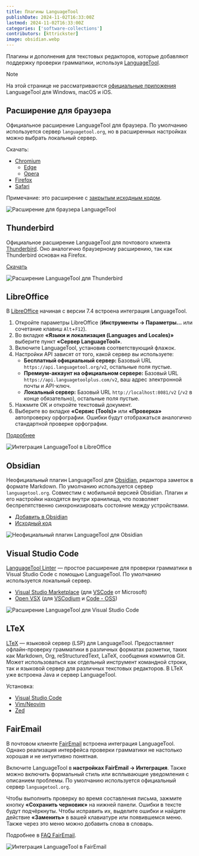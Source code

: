```yaml
---
title: Плагины LanguageTool
publishDate: 2024-11-02T16:33:00Z
lastmod: 2024-11-02T16:33:00Z
categories: ['software-collections']
contributors: [kttrickster]
image: obsidian.webp
---
```


Плагины и дополнения для текстовых редакторов, которые добавляют поддержку
проверки грамматики, используя [LanguageTool].

<!--more-->

> [!note]
> На этой странице не рассматриваются [официальные приложения] LanguageTool для
Windows, macOS и iOS.

[LanguageTool]: /wiki/languagetool
[официальные приложения]: https://languagetool.org/services#operating_systems

## Расширение для браузера

Официальное расширение LanguageTool для браузера. По умолчанию используется
сервер `languagetool.org`, но в расширенных настройках можно выбрать локальный
сервер.

Скачать:

- [Chromium](https://chromewebstore.google.com/detail/oldceeleldhonbafppcapldpdifcinji)
    - [Edge](https://microsoftedge.microsoft.com/addons/detail/hfjadhjooeceemgojogkhlppanjkbobc)
    - [Opera](https://addons.opera.com/extensions/details/grammar-and-spell-checker-languagetool)
- [Firefox](https://addons.mozilla.org/firefox/addon/languagetool)
- [Safari](https://apps.apple.com/app/id1534275760)

Примечание: это расширение с [закрытым исходным кодом].

![Расширение для браузера LanguageTool](browser.webp)

[закрытым исходным кодом]: https://forum.languagetool.org/t/about-the-browser-addon-privacy-and-open-source/7505/2

## Thunderbird

Официальное расширение LanguageTool для почтового клиента [Thunderbird]. Оно
аналогично браузерному расширению, так как Thunderbird основан на Firefox.

[Скачать](https://addons.thunderbird.net/thunderbird/addon/grammar-and-spell-checker)

![Расширение LanguageTool для Thunderbird](thunderbird.webp)

[Thunderbird]: /wiki/email/clients#thunderbird

## LibreOffice

В [LibreOffice] начиная с версии 7.4 встроена интеграция LanguageTool.

1. Откройте параметры LibreOffice (**Инструменты → Параметры...** или сочетание
клавиш `Alt`+`F12`).
2. Во вкладке **«Языки и локализация (Languages and Locales)»** выберите пункт
**«Сервер LanguageTool»**.
3. Включите LanguageTool, установив соответствующий флажок.
4. Настройки API зависят от того, какой сервер вы используете:
    - **Бесплатный официальный сервер:** Базовый URL
    `https://api.languagetool.org/v2`, остальные поля пустые.
    - **Премиум-аккаунт на официальном сервере:** Базовый URL
    `https://api.languagetoolplus.com/v2`, ваш адрес электронной почты и
    API-ключ.
    - **Локальный сервер:** Базовый URL `http://localhost:8081/v2`
    (`/v2` в конце обязательно), остальные поля пустые.
5. Нажмите ОК и откройте текстовый документ.
6. Выберите во вкладке **«Сервис (Tools)»** или **«Проверка»** автопроверку
орфографии. Ошибки будут отображаться аналогично стандартной проверке
орфографии.

[Подробнее](https://languagetool.org/insights/post/product-libreoffice/#how-to-enable-languagetool-on-libreoffice)

![Интеграция LanguageTool в LibreOffice](libreoffice.webp)

[LibreOffice]: https://www.libreoffice.org

## Obsidian

Неофициальный плагин LanguageTool для [Obsidian], редактора заметок в формате
Markdown. По умолчанию используется сервер `languagetool.org`. Совместим с
мобильной версией Obsidian. Плагин и его настройки находятся внутри хранилища,
что позволяет беспрепятственно синхронизировать состояние между устройствами.

- [Добавить в Obsidian](obsidian://show-plugin?id=languagetool)
- [Исходный код](https://github.com/wrenger/obsidian-languagetool)

![Неофициальный плагин LanguageTool для Obsidian](obsidian.webp)

[Obsidian]: https://obsidian.md

## Visual Studio Code

[LanguageTool Linter] — простое расширение для проверки грамматики в Visual
Studio Code с помощью LanguageTool. По умолчанию используется локальный сервер.

- [Visual Studio Marketplace](https://marketplace.visualstudio.com/items?itemName=davidlday.languagetool-linter)
(для [VSCode] от Microsoft)
- [Open VSX](https://open-vsx.org/extension/davidlday/languagetool-linter)
(для [VSCodium] и [Code - OSS])

![Расширение LanguageTool для Visual Studio Code](vscode.webp)

[LanguageTool Linter]: https://github.com/davidlday/vscode-languagetool-linter#readme
[VSCode]: https://code.visualstudio.com
[VSCodium]: https://vscodium.com
[Code - OSS]: https://github.com/microsoft/vscode

## LTeX

[LTeX] — языковой сервер (LSP) для LanguageTool. Предоставляет офлайн-проверку
грамматики в различных форматах разметки, таких как Markdown, Org,
reStructuredText, LaTeX, сообщения коммитов Git. Может использоваться как
отдельный инструмент командной строки, так и языковой сервер для различных
текстовых редакторов. В LTeX уже встроена Java и сервер LanguageTool.

Установка:
- [Visual Studio Code](https://valentjn.github.io/ltex/vscode-ltex/installation-usage-vscode-ltex.html)
- [Vim/Neovim](https://valentjn.github.io/ltex/vscode-ltex/installation-usage-coc-ltex.html)
- [Zed](https://github.com/vitallium/zed-ltex#readme)

[LTeX]: https://valentjn.github.io/ltex

## FairEmail

В почтовом клиенте [FairEmail] встроена интеграция LanguageTool. Однако
реализация интерфейса проверки грамматики не настолько хорошая и не интуитивно
понятная.

Включите LanguageTool в **настройках FairEmail → Интеграция**. Также можно
включить формальный стиль или всплывающие уведомления с описанием проблемы.
По умолчанию используется официальный сервер `languagetool.org`.

Чтобы выполнить проверку во время составления письма, зажмите кнопку
**«Сохранить черновик»** на нижней панели. Ошибки в тексте будут подчёркнуты.
Чтобы исправить их, выделите ошибки и найдите действие **«Заменить»** в вашей
клавиатуре или появившемся меню. Также через это меню можно добавить слова в
словарь.

Подробнее в [FAQ FairEmail].

![Интеграция LanguageTool в FairEmail](fairemail.webp)

[FairEmail]: /wiki/email/clients#fairemail
[FAQ FairEmail]: https://m66b.github.io/FairEmail/#faq180
